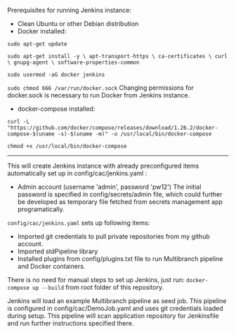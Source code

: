 Prerequisites for running Jenkins instance:
- Clean Ubuntu or other Debian distribution
- Docker installed:

 `sudo apt-get update `

 `
	sudo apt-get install -y \
	    apt-transport-https \
	    ca-certificates \
	    curl \
	    gnupg-agent \
	    software-properties-common
`
 
`sudo usermod -aG docker jenkins`
 
`sudo chmod 666 /var/run/docker.sock`   Changing permissions for docker.sock is necessary to run Docker from Jenkins instance.
 
- docker-compose installed:

`
curl -L "https://github.com/docker/compose/releases/download/1.26.2/docker-compose-$(uname -s)-$(uname -m)" -o /usr/local/bin/docker-compose
`
 
`
chmod +x /usr/local/bin/docker-compose 
`

--- 
This will create Jenkins instance with already preconfigured items automatically set up in config/cac/jenkins.yaml :
- Admin account (username 'admin', password 'pw12') The initial password is specified in config/secrets/admin file, which could further be developed as temporary file fetched from secrets management app programatically.

` config/cac/jenkins.yaml ` sets up following items:
- Imported git credentials to pull private repositories from my github account.
- Imported stdPipeline library
- Installed plugins from config/plugins.txt file to run Multibranch pipeline and Docker containers.

There is no need for manual steps to set up Jenkins, just run:
` docker-compose up --build ` from root folder of this repository.

Jenkins will load an example Multibranch pipeline as seed job. This pipeline is configured in config/cac/DemoJob.yaml and uses git credentials loaded during setup. This pipeline will scan application repository for Jenkinsfile and run further instructions specified there.
